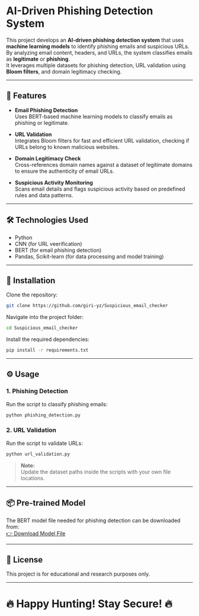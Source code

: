 # AI-Driven Phishing Detection System

This project develops an **AI-driven phishing detection system** that uses **machine learning models** to identify phishing emails and suspicious URLs.  
By analyzing email content, headers, and URLs, the system classifies emails as **legitimate** or **phishing**.  
It leverages multiple datasets for phishing detection, URL validation using **Bloom filters**, and domain legitimacy checking.

---

## 🚀 Features

- **Email Phishing Detection**  
  Uses BERT-based machine learning models to classify emails as phishing or legitimate.

- **URL Validation**  
  Integrates Bloom filters for fast and efficient URL validation, checking if URLs belong to known malicious websites.

- **Domain Legitimacy Check**  
  Cross-references domain names against a dataset of legitimate domains to ensure the authenticity of email URLs.

- **Suspicious Activity Monitoring**  
  Scans email details and flags suspicious activity based on predefined rules and data patterns.

---

## 🛠️ Technologies Used

- Python
- CNN (for URL veerification)
- BERT (for email phishing detection)
- Pandas, Scikit-learn (for data processing and model training)

---

## 🧩 Installation

Clone the repository:
```bash
git clone https://github.com/giri-yz/Suspicious_email_checker
```

Navigate into the project folder:
```bash
cd Suspicious_email_checker
```

Install the required dependencies:
```bash
pip install -r requirements.txt
```

---

## ⚙️ Usage

### 1. Phishing Detection

Run the script to classify phishing emails:
```bash
python phishing_detection.py
```

### 2. URL Validation

Run the script to validate URLs:
```bash
python url_validation.py
```

> **Note:**  
> Update the dataset paths inside the scripts with your own file locations.

---

## 📦 Pre-trained Model

The BERT model file needed for phishing detection can be downloaded from:  
[👉 Download Model File](https://drive.google.com/drive/folders/1CnL71kGvGesyV6pNCTEyMp_syXdgMpUr?usp=sharing)

---

## 📜 License

This project is for educational and research purposes only.

---

# 🔥 Happy Hunting! Stay Secure! 🔥

